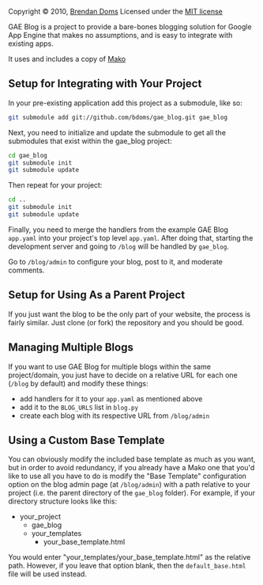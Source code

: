 Copyright &copy; 2010, [Brendan Doms](http://www.bdoms.com/)
Licensed under the [MIT license](http://www.opensource.org/licenses/MIT)


GAE Blog is a project to provide a bare-bones blogging solution for Google App
Engine that makes no assumptions, and is easy to integrate with existing apps.

It uses and includes a copy of [Mako](http://www.makotemplates.org/)


## Setup for Integrating with Your Project

In your pre-existing application add this project as a submodule, like so:

```bash
git submodule add git://github.com/bdoms/gae_blog.git gae_blog
```

Next, you need to initialize and update the submodule to get all the submodules
that exist within the gae_blog project:

```bash
cd gae_blog
git submodule init
git submodule update
```

Then repeat for your project:

```bash
cd ..
git submodule init
git submodule update
```

Finally, you need to merge the handlers from the example GAE Blog `app.yaml`
into your project's top level `app.yaml`. After doing that, starting the
development server and going to `/blog` will be handled by `gae_blog`.

Go to `/blog/admin` to configure your blog, post to it, and moderate comments.


## Setup for Using As a Parent Project

If you just want the blog to be the only part of your website, the process is
fairly similar. Just clone (or fork) the repository and you should be good.


## Managing Multiple Blogs

If you want to use GAE Blog for multiple blogs within the same project/domain,
you just have to decide on a relative URL for each one (`/blog` by default)
and modify these things:

 * add handlers for it to your `app.yaml` as mentioned above
 * add it to the `BLOG_URLS` list in `blog.py`
 * create each blog with its respective URL from `/blog/admin`


## Using a Custom Base Template

You can obviously modify the included base template as much as you want, but in
order to avoid redundancy, if you already have a Mako one that you'd like to
use all you have to do is modify the "Base Template" configuration option on
the blog admin page (at `/blog/admin`) with a path relative to your project (i.e.
the parent directory of the `gae_blog` folder). For example, if your directory
structure looks like this:

 - your_project
   - gae_blog
   - your_templates
     - your_base_template.html

You would enter "your_templates/your_base_template.html" as the relative path.
However, if you leave that option blank, then the `default_base.html` file will
be used instead.

